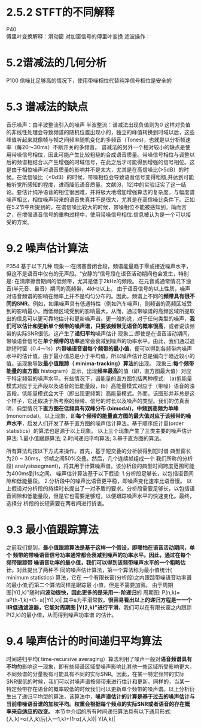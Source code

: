 # 2.5.2 STFT的不同解释
P40  
傅里叶变换解释：滑动窗 对加窗信号的傅里叶变换
滤波操作：

# 5.2谱减法的几何分析
P100
信噪比足够高的情况下，使用带噪相位代替纯净信号相位是安全的
# 5.3 谱减法的缺点
音乐噪声：由半波整流引入的噪声 半波整流：谱减法出现负值则为0 这样对负值的非线性处理会导致频谱的随机位置出现小的，独立的峰值转换到时域以后，这些峰值听起来就像帧与帧之间频率随机变化的多频音（Tones)，也就是以分析帧速率（每20～30ms）不断开关的多频音。
谱减法的另外一个相对较小的缺点是使用带噪信号相位，因此可能产生比较粗糙的合成语音质量。带噪信号相位与调整以后的频谱相结合以产生增强的时域信号，在此之后才可能得到增强的信号相位。这是由于相位噪声对语音质量的影响并不是太大，尤其是在高信噪比(>5dB）的时候。在低信噪比（<0dB）的时候，带噪相位会导致语音信号变得粗糙,并达到可能被听觉所感知的程度，进而降低语音质量。文献[8，12]中的实验证实了这一结论。要估计纯净语音的相位很困难，并将极大地增加增强算法的复杂度。与幅度谱噪声相比，相位噪声带来的语音失真并不是很大，尤其是在高信噪比条件下。正如在5.2节中所提到的，在谱信噪比较大的时候，带噪相位不能被感知到。简而言之，在增强语音信号的重构过程中，使用带噪信号相位.信息被认为是一个可以接受的方案。

# 9.2 噪声估计算法
P354
基于以下几种
现象一:在闭塞音闭合段，频谱能量趋于零或接近噪声水平，但这不是语音中仅有的无声段。“安静的”信号段在语音活动期间也会发生，特别是:
在清摩擦音期间的低频带，尤其是低于2kHz的频段。
在元音或通常情况下浊音(半元音、鼻音）期间的高频带，4kHz以上。
由于语音信号的以上性质，噪声对语音频谱的影响在频率上并不是均匀分布的。因此，频谱上不同的**频带具有很不同的SNR**。例如，如果噪声具有低通特性（例如汽车噪声)，则频谱的高频区域受到的影响最小，而低频区域受到的影响最大。从而，通过带噪谱的高频区域所提取出的信息可以更可靠地估计和更新噪声谱。更一般的说，对于任何类型的噪声，**我们可以估计和更新单个频带的噪声谱，只要该频带无语音的概率很高**，或者说该频带的实际SNR很低。这产生了**递归平均**噪声估计
现象二:即使是在语音活动期间，带噪语音信号在**单个频带的功率**通常会衰减到噪声的功率水平。由此，我们通过追踪短时窗（0.4～1s）内**带噪语音谱每个频带的最小值**，便可以得到各频带内噪声水平的估计值。由于最小值总是小于平均值，所以噪声估计总是偏向于趋近较小的值。该现象导致**最小值跟踪（ minima-tracking）算法**的出现。
现象三:**每个频带能量的直方图**( histogram）显示，出现**频率最高**的值（即，直方图最大值）对应于特定频带的噪声水平。有些情况下，谱能量的直方图包括两种模式: （a)低能量模式对应于无声段以及语音的低能量段，(b）高能量模式对应于（带噪）语音的浊音段。低能量模式会大于（即出现更频繁）高能量模式。外而，该图形并非总是这个样子，它还取决于所考察的频带、信号的时长以及噪声的类型。我们的仿真表明，典型情况下**直方图在低频具有双峰分布 (bimodal)，中频到高频为单峰**(monomodal)。以上现象，即**每个频带的能量直方图的最大值对应于该频带的噪声水平**，启发人们开发了基于直方图的噪声估计算法。基于顺序统计量(order statistics）的算法也是源于以上现象。
以上三个现象产生了三类主要的噪声估计算法:
1.最小值跟踪算法;
2.时间递归平均算法;
3.基于直方图的算法。

所有算法均按以下方式来操作。首先，基于短交叠的分析帧得到短时谱
典型窗长为20 ~ 30ms，邻帧之间50%交叠。然后，几个连续帧组成一个 我们所称的分析段( analysissegment)，将其用于计算噪声谱。该分析段的典型时间跨度范围可能为400ms到1s之间。
噪声估计算法基于以下假设:
1.分析段足够长，以包括语音间隙和低能量段。
2.分析段中的噪声比语音更平稳，即噪声变化速率比语音慢。
以上假设对分析段的持续时长提出了一对矛盾的要求。分析段需要足够长，以包括语
音间隙和低能量段，但是它也需要足够短，以便跟踪噪声水平的快速变化。最终，选择分
析段的长短需要在两者间进行折衷。
# 9.3 最小值跟踪算法

之前我们提到，**最小值跟踪算法是基于这样一个假设，即哪怕在语音活动期间，单个
频带的带噪语音信号功率通常都会衰减到噪声的功率水平。因此，通过在每个频带跟踪带
噪语音功率的最小值，我们可以得到该频带噪声水平的一个粗略估计**。对此提出了两种不
同的噪声估计算法，第一个算法称为最小值统计( minimum statistics) 算法，它在
一个有限长窗(分析段)之内跟踪带噪语音功率谱的最小值;而第二个算法同样是跟踪最
小值，但是不需要加窗。
由于周期图|Y(),k)"随时间**波动很快，因此更多的是采用一-阶递归**的 周期图:
P(n,k)= aP(h-1,k)+(1- a)|Y(),k)|
其中a为平滑常数。**很容易看出以上的递归方程是一一个IIR低通滤波器，它能对周期图
|Y(2,k)"进行平滑**。我们可以在有限长窗之内跟踪P(2,k)的最小值，从而得到噪声功率谱
的估计。

# 9.4 噪声估计的时间递归平均算法
时间递归平均( time-recursive averaging）算法利用了噪声一般对**语音频谱具有不均匀**影响这一现象，即有些频谱区域受噪声影响比其他一些区域所受影响更大。不同频谱的分量极有可能具有不同的实际SNR。因此，在某一特定频带的实际SNR很低的时候，我们可以对噪声谱按频带来进行估计和更新。同样的，当某一特定频带存在语音的概率较低的时候我们可以更新单个频带的噪声谱。以上分析衍生出了递归平均型的算法，该算法中，**噪声谱估计的计算是基于过去的噪声估计与当前带噪语音谱的加权平均。权重会根据每个频点的实际SNR或者语音的存在概率来自适应的改变。**
本节中介绍的所有时间递归算法具有以下通用形式:
(入,k)=α(入,k)后(入—1,k)+(1-α(入,k))| Y(A,k)|





